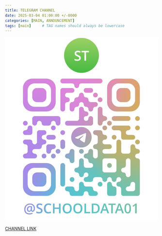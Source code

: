 ```yaml
---
title: TELEGRAM CHANNEL
date: 2025-03-04 01:00:00 +/-0000
categories: [MAIN, ANNOUNCEMENT]
tags: [main]     # TAG names should always be lowercase
---
```


![CHANNEL QR](assets/img/telegram/qrcode.jpg)

[CHANNEL LINK](https://t.me/schooldata01)
